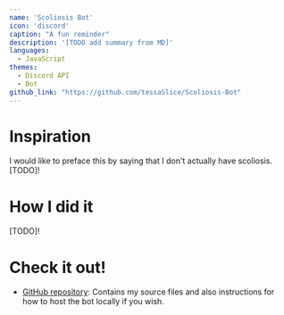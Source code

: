 ```yaml
---
name: 'Scoliosis Bot'
icon: 'discord'
caption: "A fun reminder"
description: '[TODO add summary from MD]'
languages:
  - JavaScript
themes:
  - Discord API
  - Bot
github_link: "https://github.com/tessaSlice/Scoliosis-Bot"
---
```


# Inspiration

I would like to preface this by saying that I don't actually have scoliosis. [TODO]!

# How I did it

[TODO]!

# Check it out!

- [GitHub repository](https://github.com/tessaSlice/Scoliosis-Bot): Contains my source files and also instructions for how to host the bot locally if you wish. 
